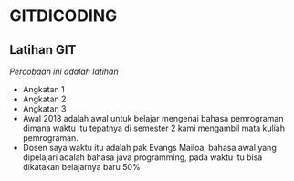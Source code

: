 # GITDICODING
Latihan GIT
--
*Percobaan ini adalah latihan*
- Angkatan 1 
- Angkatan 2
- Angkatan 3
- Awal 2018 adalah awal untuk belajar mengenai bahasa pemrograman dimana waktu itu tepatnya di semester 2 kami mengambil mata kuliah pemrograman. 
- Dosen saya waktu itu adalah pak Evangs Mailoa, bahasa awal yang dipelajari adalah bahasa java programming, pada waktu itu bisa dikatakan belajarnya baru 50%

